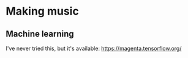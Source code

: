 # Making music
## Machine learning
I've never tried this, but it's available:
https://magenta.tensorflow.org/


